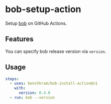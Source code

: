 # bob-setup-action

Setup [bob](https://bob.build/) on GitHub Actions.

## Features

You can specify bob release version via `version`.

## Usage
```yaml
steps:
  - uses: benchkram/bob-install-action@v1
    with:
      version: 0.4.0
  - run: bob --version
```
